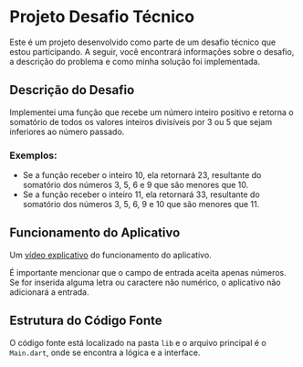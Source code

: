 # Projeto Desafio Técnico

Este é um projeto desenvolvido como parte de um desafio técnico que estou participando. A seguir, você encontrará informações sobre o desafio, a descrição do problema e como minha solução foi implementada.

## Descrição do Desafio

Implementei uma função que recebe um número inteiro positivo e retorna o somatório de todos os valores inteiros divisíveis por 3 ou 5 que sejam inferiores ao número passado.

### Exemplos:

- Se a função receber o inteiro 10, ela retornará 23, resultante do somatório dos números 3, 5, 6 e 9 que são menores que 10.
- Se a função receber o inteiro 11, ela retornará 33, resultante do somatório dos números 3, 5, 6, 9 e 10 que são menores que 11.

## Funcionamento do Aplicativo

Um [vídeo explicativo](https://www.youtube.com/watch?v=KxR9QMPdV78&ab_channel=RafaelSilva) do funcionamento do aplicativo.

É importante mencionar que o campo de entrada aceita apenas números. Se for inserida alguma letra ou caractere não numérico, o aplicativo não adicionará a entrada.

## Estrutura do Código Fonte

O código fonte está localizado na pasta `lib` e o arquivo principal é o `Main.dart`, onde se encontra a lógica e a interface.
